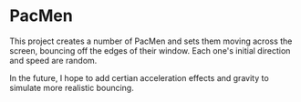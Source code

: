 # PacMen
This project creates a number of PacMen and sets them moving across the screen, bouncing off the edges of their window. Each one's initial direction and speed are random. 

In the future, I hope to add certian acceleration effects and gravity to simulate more realistic bouncing.
